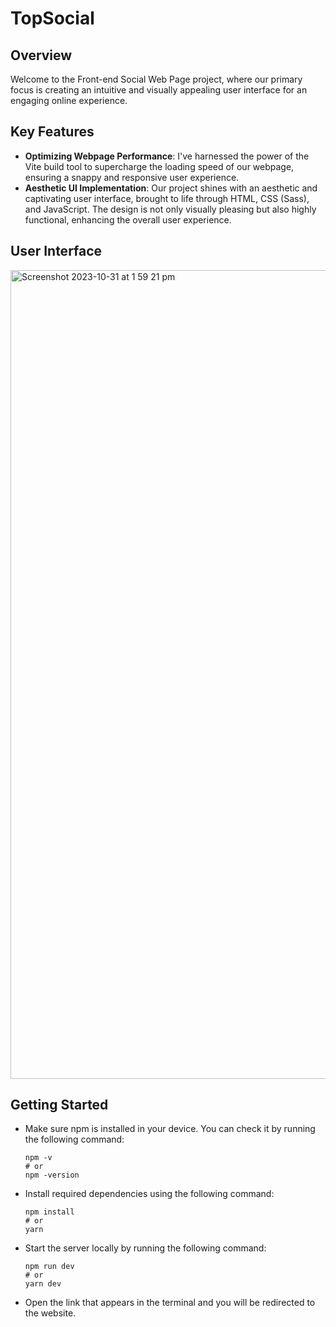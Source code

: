 # TopSocial

## Overview
Welcome to the Front-end Social Web Page project, where our primary focus is creating an intuitive and visually appealing user interface for an engaging online experience.

## Key Features
- **Optimizing Webpage Performance**: I've harnessed the power of the Vite build tool to supercharge the loading speed of our webpage, ensuring a snappy and responsive user experience.
- **Aesthetic UI Implementation**: Our project shines with an aesthetic and captivating user interface, brought to life through HTML, CSS (Sass), and JavaScript. The design is not only visually pleasing but also highly functional, enhancing the overall user experience.

## User Interface
<img width="1294" alt="Screenshot 2023-10-31 at 1 59 21 pm" src="https://github.com/JingyuChen0116/topsocial/assets/102499110/6a8fac40-1848-4ab9-8961-fac8e0c6b49c">

## Getting Started
- Make sure npm is installed in your device. You can check it by running the following command:
  ```
  npm -v
  # or
  npm -version
  ```
- Install required dependencies using the following command:
  ```
  npm install
  # or
  yarn
  ```
- Start the server locally by running the following command:
  ```
  npm run dev
  # or
  yarn dev
  ```
- Open the link that appears in the terminal and you will be redirected to the website.
